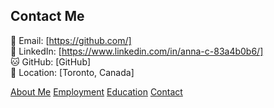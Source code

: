 ## **Contact Me**
📧 Email: [https://github.com/]  
🔗 LinkedIn: [https://www.linkedin.com/in/anna-c-83a4b0b6/]  
🐱 GitHub: [GitHub]  
📍 Location: [Toronto, Canada]

[About Me](index.markdown)
[Employment](employment.markdown)
[Education](education.markdown)
[Contact](contact.markdown)

